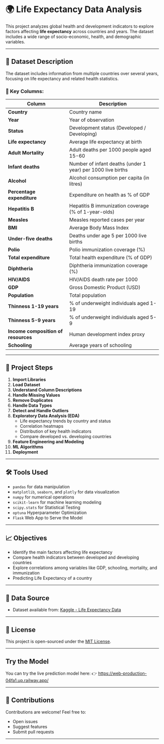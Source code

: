 # 🌍 Life Expectancy Data Analysis

This project analyzes global health and development indicators to explore factors affecting **life expectancy** across countries and years. The dataset includes a wide range of socio-economic, health, and demographic variables.

---

## 📁 Dataset Description

The dataset includes information from multiple countries over several years, focusing on life expectancy and related health statistics.

### 🔑 Key Columns:

| Column | Description |
|--------|-------------|
| **Country** | Country name |
| **Year** | Year of observation |
| **Status** | Development status (Developed / Developing) |
| **Life expectancy** | Average life expectancy at birth |
| **Adult Mortality** | Adult deaths per 1000 people aged 15-60 |
| **Infant deaths** | Number of infant deaths (under 1 year) per 1000 live births |
| **Alcohol** | Alcohol consumption per capita (in litres) |
| **Percentage expenditure** | Expenditure on health as % of GDP |
| **Hepatitis B** | Hepatitis B immunization coverage (% of 1-year-olds) |
| **Measles** | Measles reported cases per year |
| **BMI** | Average Body Mass Index |
| **Under-five deaths** | Deaths under age 5 per 1000 live births |
| **Polio** | Polio immunization coverage (%) |
| **Total expenditure** | Total health expenditure (% of GDP) |
| **Diphtheria** | Diphtheria immunization coverage (%) |
| **HIV/AIDS** | HIV/AIDS death rate per 1000 |
| **GDP** | Gross Domestic Product (USD) |
| **Population** | Total population |
| **Thinness 1-19 years** | % of underweight individuals aged 1-19 |
| **Thinness 5-9 years** | % of underweight individuals aged 5-9 |
| **Income composition of resources** | Human development index proxy |
| **Schooling** | Average years of schooling |

---

## 🧪 Project Steps

1. **Import Libraries**
2. **Load Dataset**
3. **Understand Column Descriptions**
4. **Handle Missing Values**
5. **Remove Duplicates**
6. **Handle Data Types**
7. **Detect and Handle Outliers**
8. **Exploratory Data Analysis (EDA)**
   - Life expectancy trends by country and status
   - Correlation heatmaps
   - Distribution of key health indicators
   - Compare developed vs. developing countries
9. **Feature Engineering and Modeling**
10. **ML Algorithms**
11. **Deployment**

---

## 🛠 Tools Used

- `pandas` for data manipulation
- `matplotlib`, `seaborn`, and `plotly` for data visualization
- `numpy` for numerical operations
- `scikit-learn` for machine learning modeling
- `scipy.stats` for Statistical Testing
- `optuna` Hyperparameter Optimization
- `Flask` Web App to Serve the Model

---

## 📈 Objectives

- Identify the main factors affecting life expectancy
- Compare health indicators between developed and developing countries
- Explore correlations among variables like GDP, schooling, mortality, and immunization
- Predicting Life Expectancy of a country

---

## 📁 Data Source

- Dataset available from: [Kaggle - Life Expectancy Data](https://www.kaggle.com/datasets/kumarajarshi/life-expectancy-who)

---

## 📄 License

This project is open-sourced under the [MIT License](LICENSE).

---
## Try the Model
You can try the live prediction model here:
👉 https://web-production-04fa1.up.railway.app/

---

## 🙌 Contributions

Contributions are welcome! Feel free to:
- Open issues
- Suggest features
- Submit pull requests

---
